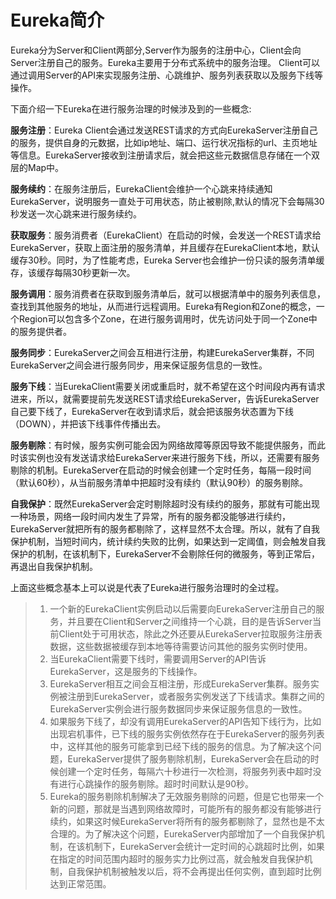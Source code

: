 # Eureka简介

Eureka分为Server和Client两部分,Server作为服务的注册中心，Client会向Server注册自己的服务。Eureka主要用于分布式系统中的服务治理。 Client可以通过调用Server的API来实现服务注册、心跳维护、服务列表获取以及服务下线等操作。

下面介绍一下Eureka在进行服务治理的时候涉及到的一些概念:

**服务注册**：Eureka Client会通过发送REST请求的方式向EurekaServer注册自己的服务，提供自身的元数据，比如ip地址、端口、运行状况指标的url、主页地址等信息。EurekaServer接收到注册请求后，就会把这些元数据信息存储在一个双层的Map中。

**服务续约**：在服务注册后，EurekaClient会维护一个心跳来持续通知EurekaServer，说明服务一直处于可用状态，防止被剔除,默认的情况下会每隔30秒发送一次心跳来进行服务续约。

**获取服务**：服务消费者（EurekaClient）在启动的时候，会发送一个REST请求给EurekaServer，获取上面注册的服务清单，并且缓存在EurekaClient本地，默认缓存30秒。同时，为了性能考虑，Eureka Server也会维护一份只读的服务清单缓存，该缓存每隔30秒更新一次。

**服务调用**：服务消费者在获取到服务清单后，就可以根据清单中的服务列表信息，查找到其他服务的地址，从而进行远程调用。Eureka有Region和Zone的概念，一个Region可以包含多个Zone，在进行服务调用时，优先访问处于同一个Zone中的服务提供者。

**服务同步**：EurekaServer之间会互相进行注册，构建EurekaServer集群，不同EurekaServer之间会进行服务同步，用来保证服务信息的一致性。

**服务下线**：当EurekaClient需要关闭或重启时，就不希望在这个时间段内再有请求进来，所以，就需要提前先发送REST请求给EurekaServer，告诉EurekaServer自己要下线了，EurekaServer在收到请求后，就会把该服务状态置为下线（DOWN），并把该下线事件传播出去。

**服务剔除**：有时候，服务实例可能会因为网络故障等原因导致不能提供服务，而此时该实例也没有发送请求给EurekaServer来进行服务下线，所以，还需要有服务剔除的机制。EurekaServer在启动的时候会创建一个定时任务，每隔一段时间（默认60秒），从当前服务清单中把超时没有续约（默认90秒）的服务剔除。

**自我保护**：既然EurekaServer会定时剔除超时没有续约的服务，那就有可能出现一种场景，网络一段时间内发生了异常，所有的服务都没能够进行续约，EurekaServer就把所有的服务都剔除了，这样显然不太合理。所以，就有了自我保护机制，当短时间内，统计续约失败的比例，如果达到一定阈值，则会触发自我保护的机制，在该机制下，EurekaServer不会剔除任何的微服务，等到正常后，再退出自我保护机制。

上面这些概念基本上可以说是代表了Eureka进行服务治理时的全过程。

> 1. 一个新的EurekaClient实例启动以后需要向EurekaServer注册自己的服务，并且要在Client和Server之间维持一个心跳，目的是告诉Server当前Client处于可用状态，除此之外还要从EurekaServer拉取服务注册表数据，这些数据被缓存到本地等待需要访问其他的服务实例时使用。
> 2. 当EurekaClient需要下线时，需要调用Server的API告诉EurekaServer，这是服务的下线操作。
> 3. EurekaServer相互之间会互相注册，形成EurekaServer集群。服务实例被注册到EurekaServer，或者服务实例发送了下线请求。集群之间的EurekaServer实例会进行服务数据同步来保证服务信息的一致性。
> 4. 如果服务下线了，却没有调用EurekaServer的API告知下线行为，比如出现宕机事件，已下线的服务实例依然存在于EurekaServer的服务列表中，这样其他的服务可能拿到已经下线的服务的信息。为了解决这个问题，EurekaServer提供了服务剔除机制，EurekaServer会在启动的时候创建一个定时任务，每隔六十秒进行一次检测，将服务列表中超时没有进行心跳操作的服务剔除。超时时间默认是90秒。
> 5. Eureka的服务剔除机制解决了无效服务剔除的问题，但是它也带来一个新的问题，那就是当遇到网络故障时，可能所有的服务都没有能够进行续约，如果这时候EurekaServer将所有的服务都剔除了，显然也是不太合理的。为了解决这个问题，EurekaServer内部增加了一个自我保护机制，在该机制下，EurekaServer会统计一定时间的心跳超时比例，如果在指定的时间范围内超时的服务实力比例过高，就会触发自我保护机制，自我保护机制被触发以后，将不会再提出任何实例，直到超时比例达到正常范围。